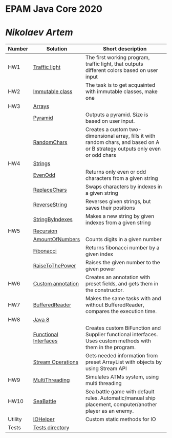 # EPAM Java Core 2020
# _Nikolaev Artem_

| Number | Solution | Short description |
| ------ | ------ | ------ |
| HW1 | [Traffic light][Traffic light] | The first working program, traffic light, that outputs different colors based on user input |
| HW2 | [Immutable class][Immutable class] | The task is to get acquainted with immutable classes, make one  |
| HW3 | [Arrays][Arrays] |  |
|  | [Pyramid][Arrays1] | Outputs a pyramid. Size is based on user input. |
|  | [RandomChars][Arrays2] | Creates a custom two-dimensional array, fills it with random chars, and based on A or B strategy outputs only even or odd chars |
| HW4 | [Strings][Strings]  | 
|  | [EvenOdd][Strings1] | Returns only even or odd characters from a given string |
|  | [ReplaceChars][Strings2] | Swaps characters by indexes in a given string |
|  | [ReverseString][Strings3] | Reverses given strings, but saves their positions |
|  | [StringByIndexes][Strings4] | Makes a new string by given indexes from a given string |
| HW5 | [Recursion][Recursion] 
|  | [AmountOfNumbers][Recursion1] | Counts digits in a given number |
|  | [Fibonacci][Recursion2] | Returns fibonacci number by a given index |
|  | [RaiseToThePower][Recursion3] | Raises the given number to the given power |
| HW6 | [Custom annotation][Custom annotation]  | Creates an annotation with preset fields, and gets them in the constructor. |
| HW7 | [BufferedReader][BufferedReader]  | Makes the same tasks with and without BufferedReader, compares the execution time. |
| HW8 | [Java 8][Java 8]  |
|  | [Functional Interfaces][Java 8_1] | Creates custom BiFunction and Supplier functional interfaces. Uses custom methods with them in the program. |
|  | [Stream Operations][Java 8_2] | Gets needed information from preset ArrayList with objects by using Stream API |
| HW9| [MultiThreading][MultiThreading]  | Simulates ATMs system, using multi threading |
| HW10| [SeaBattle][SeaBattle]  | Sea battle game with default rules. Automatic/manual ship placement, computer/another player as an enemy. |
| Utility | [IOHelper][Helper] | Custom static methods for IO |	
| Tests | [Tests directory][Tests]  |  |
	
[Helper]: <https://github.com/VLDRospuskov/epamejc2020/tree/Artem_Nikolaev/com.epamejc.lessons/src/main/homeworks/utility/helper>
[Tests]: <https://github.com/VLDRospuskov/epamejc2020/tree/Artem_Nikolaev/com.epamejc.lessons/src/test/homeworks>
[Traffic light]: <https://github.com/VLDRospuskov/epamejc2020/tree/Artem_Nikolaev/com.epamejc.lessons/src/main/homeworks/HW_1_trafficLight>
[Immutable class]: <https://github.com/VLDRospuskov/epamejc2020/tree/Artem_Nikolaev/com.epamejc.lessons/src/main/homeworks/HW_2_immutableClass>

[Arrays]: <https://github.com/VLDRospuskov/epamejc2020/tree/Artem_Nikolaev/com.epamejc.lessons/src/main/homeworks/HW_3_arrays>
[Arrays1]: <https://github.com/VLDRospuskov/epamejc2020/tree/Artem_Nikolaev/com.epamejc.lessons/src/main/homeworks/HW_3_arrays/pyramidX>
[Arrays2]: <https://github.com/VLDRospuskov/epamejc2020/tree/Artem_Nikolaev/com.epamejc.lessons/src/main/homeworks/HW_3_arrays/randomChars>

[Strings]: <https://github.com/VLDRospuskov/epamejc2020/tree/Artem_Nikolaev/com.epamejc.lessons/src/main/homeworks/HW_4_strings>
[Strings1]: <https://github.com/VLDRospuskov/epamejc2020/tree/Artem_Nikolaev/com.epamejc.lessons/src/main/homeworks/HW_4_strings/evenOdd>
[Strings2]: <https://github.com/VLDRospuskov/epamejc2020/tree/Artem_Nikolaev/com.epamejc.lessons/src/main/homeworks/HW_4_strings/replaceChars>
[Strings3]: <https://github.com/VLDRospuskov/epamejc2020/tree/Artem_Nikolaev/com.epamejc.lessons/src/main/homeworks/HW_4_strings/reverseStringsOnPlaces>
[Strings4]: <https://github.com/VLDRospuskov/epamejc2020/tree/Artem_Nikolaev/com.epamejc.lessons/src/main/homeworks/HW_4_strings/stringByIndexes>

[Recursion]: <https://github.com/VLDRospuskov/epamejc2020/tree/Artem_Nikolaev/com.epamejc.lessons/src/main/homeworks/HW_5_recursion>
[Recursion1]: <https://github.com/VLDRospuskov/epamejc2020/tree/Artem_Nikolaev/com.epamejc.lessons/src/main/homeworks/HW_5_recursion/amountOfNumbers>
[Recursion2]: <https://github.com/VLDRospuskov/epamejc2020/tree/Artem_Nikolaev/com.epamejc.lessons/src/main/homeworks/HW_5_recursion/fibonacci>
[Recursion3]: <https://github.com/VLDRospuskov/epamejc2020/tree/Artem_Nikolaev/com.epamejc.lessons/src/main/homeworks/HW_5_recursion/raiseToThePower>

[Custom annotation]: <https://github.com/VLDRospuskov/epamejc2020/tree/Artem_Nikolaev/com.epamejc.lessons/src/main/homeworks/HW_6_customAnnotation>
[BufferedReader]: <https://github.com/VLDRospuskov/epamejc2020/tree/Artem_Nikolaev/com.epamejc.lessons/src/main/homeworks/HW_7_bufferedReader>

[Java 8]: <https://github.com/VLDRospuskov/epamejc2020/tree/Artem_Nikolaev/com.epamejc.lessons/src/main/homeworks/HW_8_Java8>
[Java 8_1]: <https://github.com/VLDRospuskov/epamejc2020/tree/Artem_Nikolaev/com.epamejc.lessons/src/main/homeworks/HW_8_Java8/functionalInterfaces>
[Java 8_2]: <https://github.com/VLDRospuskov/epamejc2020/tree/Artem_Nikolaev/com.epamejc.lessons/src/main/homeworks/HW_8_Java8/streamOperations>

[MultiThreading]: <https://github.com/VLDRospuskov/epamejc2020/tree/Artem_Nikolaev/com.epamejc.lessons/src/main/homeworks/HW_9_multithreading>
[SeaBattle]: <https://github.com/VLDRospuskov/epamejc2020/tree/Artem_Nikolaev/com.epamejc.lessons/src/main/homeworks/SeaBattle>

